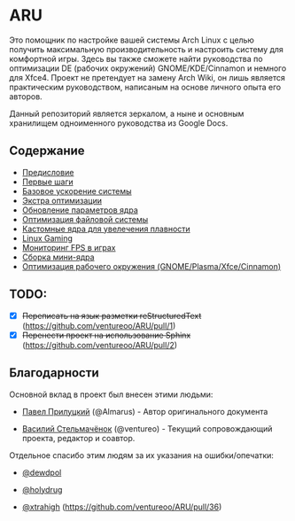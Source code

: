 # ARU

Это помощник по настройке вашей системы Arch Linux с целью получить максимальную производительность и настроить систему для комфортной игры. Здесь вы также сможете найти руководства по оптимизации DE (рабочих окружений) GNOME/KDE/Cinnamon и немного для Xfce4.  Проект не претендует на замену Arch Wiki, он лишь является практическим руководством, написаным на основе личного опыта его авторов.

Данный репозиторий является зеркалом, а ныне и основным хранилищем одноименного руководства из Google Docs.

## Содержание

- [Предисловие](https://ventureoo.github.io/ARU/source/preface.html)
- [Первые шаги](https://ventureoo.github.io/ARU/source/first-steps.html)
- [Базовое ускорение системы](https://ventureoo.github.io/ARU/source/generic-system-acceleration.html)
- [Экстра оптимизации](https://ventureoo.github.io/ARU/source/extra-optimizations.html)
- [Обновление параметров ядра](https://ventureoo.github.io/ARU/source/kernel-parameters.html)
- [Оптимизация файловой системы](https://ventureoo.github.io/ARU/source/file-systems.html)
- [Кастомные ядра для увелечения плавности](https://ventureoo.github.io/ARU/source/custom-kernels.html)
- [Linux Gaming](https://ventureoo.github.io/ARU/source/linux-gaming.html)
- [Мониторинг FPS в играх](https://ventureoo.github.io/ARU/source/monitoring-fps.html)
- [Сборка мини-ядра](https://ventureoo.github.io/ARU/source/mini-kernel.html)
- [Оптимизация рабочего окружения (GNOME/Plasma/Xfce/Cinnamon)](https://ventureoo.github.io/ARU/source/de-optimizations.html)

## TODO:

- [x] ~~Переписать на язык разметки reStructuredText~~ (https://github.com/ventureoo/ARU/pull/1)
- [x] ~~Перенести проект на использование Sphinx~~ (https://github.com/ventureoo/ARU/pull/2)

## Благодарности

Основной вклад в проект был внесен этими людьми:

- [Павел Прилуцкий](https://vk.com/ustavchiy) (@Almarus) - Автор оригинального документа

- [Василий Стельмачёнок](https://vk.com/ventureo) (@ventureo) - Текущий сопровождающий проекта, редактор и соавтор. 

Отдельное спасибо этим людям за их указания на ошибки/опечатки:
 
- [@dewdpol](https://github.com/dewdpol)

- [@holydrug](https://github.com/holydrug)

- [@xtrahigh](https://github.com/xtrahigh) (https://github.com/ventureoo/ARU/pull/36)

